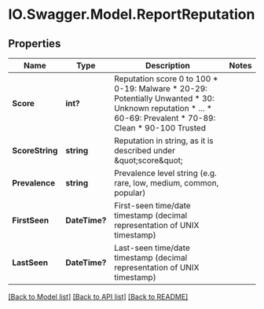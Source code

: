 # IO.Swagger.Model.ReportReputation
## Properties

Name | Type | Description | Notes
------------ | ------------- | ------------- | -------------
**Score** | **int?** | Reputation score 0 to 100   * 0-19: Malware   * 20-29: Potentially Unwanted   * 30: Unknown reputation   * ...   * 60-69: Prevalent   * 70-89: Clean   * 90-100 Trusted  | 
**ScoreString** | **string** | Reputation in string, as it is described under \&quot;score\&quot;  | 
**Prevalence** | **string** | Prevalence level string (e.g. rare, low, medium, common, popular) | 
**FirstSeen** | **DateTime?** | First-seen time/date timestamp (decimal representation of UNIX timestamp) | 
**LastSeen** | **DateTime?** | Last-seen time/date timestamp (decimal representation of UNIX timestamp) | 

[[Back to Model list]](../README.md#documentation-for-models) [[Back to API list]](../README.md#documentation-for-api-endpoints) [[Back to README]](../README.md)

